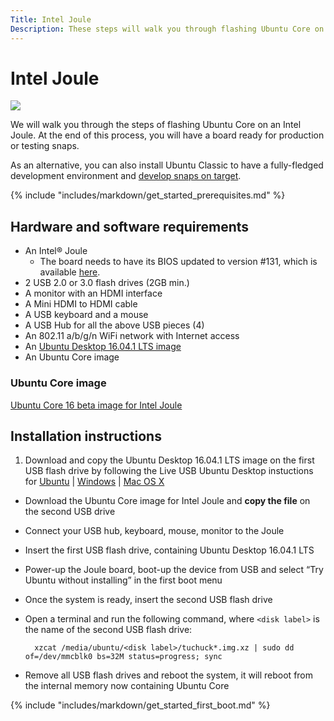 ```yaml
---
Title: Intel Joule
Description: These steps will walk you through flashing Ubuntu Core on an Intel Joule.
---
```

# Intel Joule
![](http://i.imgur.com/NoshHIW.png)

We will walk you through the steps of flashing Ubuntu Core on an Intel Joule. At the end of this process, you will have a board ready for production or testing snaps.

As an alternative, you can also install Ubuntu Classic to have a fully-fledged development environment and [develop snaps on target](/core/get-started/developer-setup).

{% include "includes/markdown/get_started_prerequisites.md" %}

## Hardware and software requirements

* An Intel® Joule
    * The board needs to have its BIOS updated to version #131, which is available
[here](https://downloadmirror.intel.com/26206/eng/Joule-Firmware-2016-09-23-131_Public.zip).
* 2 USB 2.0 or 3.0 flash drives (2GB min.)
* A monitor with an HDMI interface
* A Mini HDMI to HDMI cable
* A USB keyboard and a mouse
* A USB Hub for all the above USB pieces (4)
* An 802.11 a/b/g/n WiFi network with Internet access
* An [Ubuntu Desktop 16.04.1 LTS image](http://releases.ubuntu.com/16.04.1/ubuntu-16.04.1-desktop-amd64.iso)
* An Ubuntu Core image

### Ubuntu Core image

[Ubuntu Core 16 beta image for Intel Joule](http://people.canonical.com/~platform/snappy/tuchuck/tuchuck-20161014085519.img.xz)

## Installation instructions

1. Download and copy the Ubuntu Desktop 16.04.1 LTS image on the first USB flash drive by following the Live USB Ubuntu Desktop instuctions for [Ubuntu](https://www.ubuntu.com/download/desktop/create-a-usb-stick-on-ubuntu) | [Windows](https://www.ubuntu.com/download/desktop/create-a-usb-stick-on-windows) | [Mac OS X](https://www.ubuntu.com/download/desktop/create-a-usb-stick-on-mac-osx)
* Download the Ubuntu Core image for Intel Joule and **copy the file** on the second USB drive
* Connect your USB hub, keyboard, mouse, monitor to the Joule
* Insert the first USB flash drive, containing Ubuntu Desktop 16.04.1 LTS
* Power-up the Joule board, boot-up the device from USB and select “Try Ubuntu without installing” in the first boot menu
* Once the system is ready, insert the second USB flash drive
* Open a terminal and run the following command, where `<disk label>` is the name of the second USB flash drive:

        xzcat /media/ubuntu/<disk label>/tuchuck*.img.xz | sudo dd of=/dev/mmcblk0 bs=32M status=progress; sync

* Remove all USB flash drives and reboot the system, it will reboot from the internal memory now containing Ubuntu Core

{% include "includes/markdown/get_started_first_boot.md" %}
